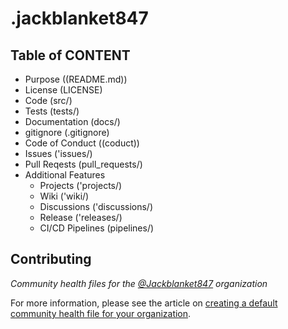 #  .jackblanket847


##  Table of CONTENT
 - Purpose ((README.md))
 - License (LICENSE)
 - Code (src/)
 - Tests (tests/)
 - Documentation (docs/)
 - gitignore (.gitignore)
 - Code of Conduct ((coduct))
 - Issues ('issues/)
 - Pull Reqests (pull_requests/)
 - Additional Features
   * Projects ('projects/)
   * Wiki ('wiki/)
   * Discussions ('discussions/)
   * Release ('releases/)
   * CI/CD Pipelines (pipelines/)

##  Contributing





*Community health files for the [@Jackblanket847]([https://github.com/Jackblanket847] ) organization*

For more information, please see the article on [creating a default community health file for your organization](https://help.github.com/en/articles/creating-a-default-community-health-file-for-your-organization).

